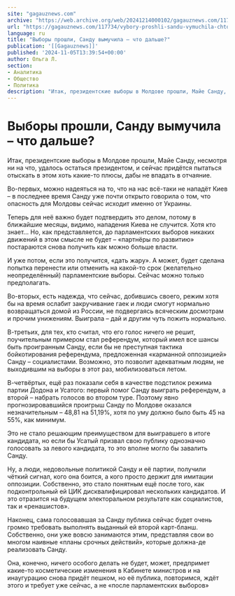 ```yaml
---
site: "gagauznews.com"
archive: "https://web.archive.org/web/20241214000102/gagauznews.com/117734/vybory-proshli-sandu-vymuchila-chto-dalshe.html"
url: "https://gagauznews.com/117734/vybory-proshli-sandu-vymuchila-chto-dalshe.html"
language: ru
title: "Выборы прошли, Санду вымучила – что дальше?"
publication: '[[Gagauznews]]'
published: '2024-11-05T13:39:54+00:00'
author: Ольга Л.
section:
- Аналитика
- Общество
- Политика
description: "Итак, президентские выборы в Молдове прошли, Майе Санду, несмотря ни на что, удалось остаться президентом, и сейчас придётся пытаться отыскать в этом хоть какие-то плюсы, дабы не впадать в отчаяние. Во-первых, можно надеяться на то, что на нас всё-таки не нападёт Киев – в последнее время Санду уже почти открыто говорила о том, что опасность для Молдовы сейчас исходит именно от Украины. Теперь для неё важно будет подтвердить это делом, потому в ближайшие месяцы, видимо, нападения Киева не случится. Хотя кто знает… Но, как представляется, до парламентских выборов никаких движений в этом смысле не будет – «партнёры по развитию» постараются […]"
---
```


# Выборы прошли, Санду вымучила – что дальше?

Итак, президентские выборы в Молдове прошли, Майе Санду, несмотря ни на что, удалось остаться президентом, и сейчас придётся пытаться отыскать в этом хоть какие-то плюсы, дабы не впадать в отчаяние.

Во-первых, можно надеяться на то, что на нас всё-таки не нападёт Киев – в последнее время Санду уже почти открыто говорила о том, что опасность для Молдовы сейчас исходит именно от Украины.

Теперь для неё важно будет подтвердить это делом, потому в ближайшие месяцы, видимо, нападения Киева не случится. Хотя кто знает… Но, как представляется, до парламентских выборов никаких движений в этом смысле не будет – «партнёры по развитию» постараются снова получить как можно больше власти.

И уже потом, если это получится, «дать жару». А может, будет сделана попытка перенести или отменить на какой-то срок (желательно неопределённый) парламентские выборы. Сейчас можно только предполагать.

Во-вторых, есть надежда, что сейчас, добившись своего, режим хотя бы на время ослабит закручивание гаек и люди смогут нормально возвращаться домой из России, не подвергаясь всяческим досмотрам и прочим унижениям. Выиграла – дай и другим чуть пожить нормально.

В-третьих, для тех, кто считал, что его голос ничего не решит, поучительным примером стал референдум, который имел все шансы быть проигранным Санду, если бы не преступная тактика бойкотирования референдума, предложенная «карманной оппозицией» Санду – социалистами. Возможно, это позволит адекватным людям, не выходившим на выборы в этот раз, мобилизоваться летом.

В-четвёртых, ещё раз показали себя в качестве подстилок режима партии Додона и Усатого: первый помог Санду выиграть референдум, а второй – набрать голосов во втором туре. Поэтому явно прогнозировавшийся проигрыш Санду по Молдове оказался незначительным – 48,81 на 51,19%, хотя по уму должно было быть 45 на 55%, как минимум.

Это не стало решающим преимуществом для выигравшего в итоге кандидата, но если бы Усатый призвал свою публику однозначно голосовать за левого кандидата, то это вполне могло бы завалить Санду.

Ну, а люди, недовольные политикой Санду и её партии, получили чёткий сигнал, кого она боится, а кого просто держит для имитации оппозиции. Собственно, это стало понятным ещё после того, как подконтрольный ей ЦИК дисквалифицировал нескольких кандидатов. И это отразится на будущем электоральном результате как социалистов, так и «ренашистов».

Наконец, сама голосовавшая за Санду публика сейчас будет очень громко требовать выполнять выданный ей второй карт-бланш. Собственно, они уже вовсю занимаются этим, представляя свои во многом наивные «планы срочных действий», которые должна-де реализовать Санду.

Она, конечно, ничего особого делать не будет, может, предпримет какие-то косметические изменения в Кабинете министров и на инаугурацию снова придёт пешком, но её публика, повторимся, ждёт этого и требует уже сейчас, а не «после парламентских выборов»